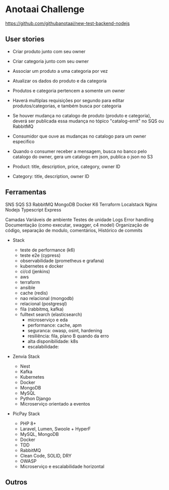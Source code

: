 # Anotaai Challenge

https://github.com/githubanotaai/new-test-backend-nodejs

## User stories

- Criar produto junto com seu owner
- Criar categoria junto com seu owner
- Associar um produto a uma categoria por vez
- Atualizar os dados do produto e da categoria
- Produtos e categoria pertencem a somente um owner
- Haverá multiplas requisições por segundo para editar produtos/categorias, e também busca por categoria
- Se houver mudança no catalogo de produto (produto e categoria), deverá ser publicada essa mudança no tópico "catalog-emit" no SQS ou RabbitMQ
- Consumidor que ouve as mudanças no catalogo para um owner especifico
- Quando o consumer receber a mensagem, busca no banco pelo catalogo do owner, gera um catalogo em json, publica o json no S3

- Product: title, description, price, category, owner ID
- Category: title, description, owner ID

## Ferramentas

SNS SQS S3
RabbitMQ
MongoDB
Docker
K6
Terraform
Localstack
Nginx
Nodejs Typescript Express

Camadas
Variáveis de ambiente
Testes de unidade
Logs
Error handling
Documentação (como executar, swagger, c4 model)
Organização de código, separação de modulo, comentários,
Histórico de commits

- Stack
    - teste de performance (k6)
    - teste e2e (cypress)
    - observabilidade (prometheus e grafana)
    - kubernetes e docker
    - ci/cd (jenkins)
    - aws
    - terraform
    - ansible
    - cache (redis)
    - nao relacional (mongodb)
    - relacional (postgresql)
    - fila (rabbitmq, kafka)
    - fulltext search (elasticsearch)
        - microserviço e eda
        - performance: cache, apm
        - seguranca: owasp, osint, hardening
        - resiliência: fila, plano B quando da erro
        - alta disponibilidade: k8s
        - escalabilidade: 

- Zenvia Stack
    - Nest
    - Kafka
    - Kubernetes
    - Docker
    - MongoDB
    - MySQL
    - Python Django
    - Microserviço orientado a eventos

- PicPay Stack
    - PHP 8+
    - Laravel, Lumen, Swoole + HyperF
    - MySQL, MongoDB
    - Docker
    - TDD
    - RabbitMQ
    - Clean Code, SOLID, DRY
    - OWASP
    - Microserviço e escalabilidade horizontal

## Outros
